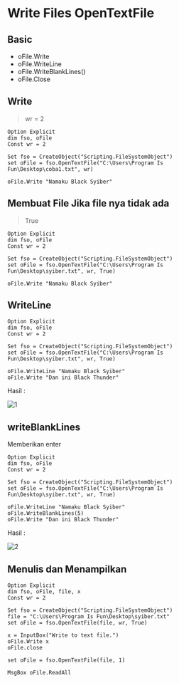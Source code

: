 # Write Files OpenTextFile

## Basic

-   oFile.Write
-   oFile.WriteLine
-   oFile.WriteBlankLines()
-   oFile.Close

## Write

> wr = 2

```vbs
Option Explicit
dim fso, oFile
Const wr = 2

Set fso = CreateObject("Scripting.FileSystemObject")
set oFile = fso.OpenTextFile("C:\Users\Program Is Fun\Desktop\coba1.txt", wr)

oFile.Write "Namaku Black Syiber"
```

## Membuat File Jika file nya tidak ada

> True

```vbs
Option Explicit
dim fso, oFile
Const wr = 2

Set fso = CreateObject("Scripting.FileSystemObject")
set oFile = fso.OpenTextFile("C:\Users\Program Is Fun\Desktop\syiber.txt", wr, True)

oFile.Write "Namaku Black Syiber"
```

## WriteLine

```vbs
Option Explicit
dim fso, oFile
Const wr = 2

Set fso = CreateObject("Scripting.FileSystemObject")
set oFile = fso.OpenTextFile("C:\Users\Program Is Fun\Desktop\syiber.txt", wr, True)

oFile.WriteLine "Namaku Black Syiber"
oFile.Write "Dan ini Black Thunder"
```

Hasil :

![1](../asset/img/21/1.webp)

## writeBlankLines

Memberikan enter

```vbs
Option Explicit
dim fso, oFile
Const wr = 2

Set fso = CreateObject("Scripting.FileSystemObject")
set oFile = fso.OpenTextFile("C:\Users\Program Is Fun\Desktop\syiber.txt", wr, True)

oFile.WriteLine "Namaku Black Syiber"
oFile.WriteBlankLines(5)
oFile.Write "Dan ini Black Thunder"
```

Hasil :

![2](../asset/img/21/2.webp)

## Menulis dan Menampilkan

```vbs
Option Explicit
dim fso, oFile, file, x
Const wr = 2

Set fso = CreateObject("Scripting.FileSystemObject")
file = "C:\Users\Program Is Fun\Desktop\syiber.txt"
set oFile = fso.OpenTextFile(file, wr, True)

x = InputBox("Write to text file.")
oFile.Write x
oFile.close

set oFile = fso.OpenTextFile(file, 1)

MsgBox oFile.ReadAll
```
